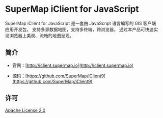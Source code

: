 # SuperMap iClient for JavaScript

SuperMap iClient for JavaScript 是一套由 JavaScript 语言编写的 GIS 客户端应用开发包， 支持多源数据地图，支持多终端，跨浏览器， 通过本产品可快速实现浏览器上美观、流畅的地图呈现。

## 简介
* 官网：[http://iclient.supermap.io](http://iclient.supermap.io)

* 源码：[https://github.com/SuperMap/iClient9](https://github.com/SuperMap/iClient9)

## 许可
[ Apache License 2.0 ](./LICENSE)
